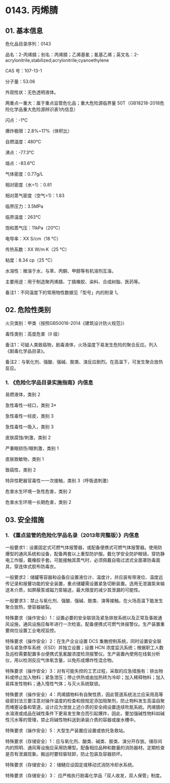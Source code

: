 # 0143. 丙烯腈

## 01. 基本信息

危化品目录序列：0143

品名：2-丙烯腈；别名：丙烯腈；乙烯基氰；氰基乙烯；英文名：2-acrylonitrile,stabilized;acrylonitrile;cyanoethylene

CAS 号：107-13-1

分子量：53.06

外观性状：无色透明液体。

两重点一重大：属于重点监管危化品；重大危险源临界量 50T（GB18218-2018危险化学品重大危险源辨识表1内信息）

闪点：-1℃

爆炸极限：2.8%~17%（体积比）

自燃温度：480℃

沸点：-77.3℃

熔点：-83.6℃

气体密度：0.77g/L

相对密度（水=1）：0.81

相对蒸气密度（空气=1)：1.83

临界压力：3.5MPa

临界温度：263℃

饱和蒸气压：11kPa（20℃）

电导率：XX S/cm（18 ℃）

传热系数：XX W/m·K（25 ℃）

粘度：8.34 cp（25 ℃）

水溶性：微溶于水，与苯、丙酮、甲醇等有机溶剂互溶。

主要用途：用于制造聚丙烯腈、丁腈橡胶、染料、合成树脂、医药等。

备注1：不同温度下的常用物性数据见「型号」内的附录 1。

## 02. 危险性类别

火灾类别：甲类（按照GB50016-2014《建筑设计防火规范》）

毒性类别：高度危害（II 级）

备注1：可疑人类致癌物，剧毒液体，火场温度下易发生危险的聚合反应。列入《剧毒化学品目录》。

备注2：与氧化剂、强酸、强碱、胺类、溴反应剧烈。在高温下，可发生聚合放热反应。

### 1. 《危险化学品目录实施指南》内信息

易燃液体，类别 2 

急性毒性一经口，类别 3* 

急性毒性一经皮，类别 3 

急性毒性一吸入，类别 3 

皮肤腐蚀/刺激，类别 2 

严重眼损伤/眼刺激，类别 1 

皮肤致敏物，类别 1 

致癌性，类别 2

特异性靶器官毒性一一次接触，类别 3（呼吸道刺激）

危害水生环境一急性危害，类别 2 

危害水生环境一长期危害，类别 2

## 03. 安全措施

### 1. 《重点监管的危险化学品名录（2013年完整版）》内信息

一般要求1：设置固定式可燃气体报警器，或配备便携式可燃气体报警器。使用防爆型的通风系统和设备，配备两套以上重型防护服。戴化学安全防护眼镜，穿防静电工作服，戴橡胶手套。可能接触其蒸气时，必须佩戴自吸过滤式全面罩防毒面具，穿连体式胶布防毒衣。

一般要求2：储罐等容器和设备应设置液位计、温度计，并应装有带液位、温度远传记录和报瞽功能的安全装置，重点储罐需设置紧急切断装置。选用无泄漏泵来输送本介质，如屏蔽泵或磁力泵输送，最大限度的减少其泄漏的可能性。

一般要求3：禁止与氧化剂、强酸、强碱、胺类、溴等接触。在火场高温下能发生聚合放热，使容器破裂。

特殊要求（操作安全）1：设置必要的安全联锁及紧急排放系统以及正常及事故通风设施，通风设施应每年进行一次检查。配备便携式可燃气体报警仪。生产装置重要岗位设置工业电视监控。

特殊要求（操作安全）2：在生产企业设置 DCS 集散控制系统，同时设置安全联锁与紧急停车系统（ESD）并独立设置；设置 HCN 浓度监汎系统；根据职工人数及巡检需要配置多台便携式氢氰酸浓度检测报警仪。生产装置內使用在线氧分析仪，用以检测反应气体氧含量，以免形成爆炸性混合物。

特殊要求（操作安全）3：对有可能失控的工艺过程，采取的应急措施有：排出物料或停止加入物料；紧急泄压；停止供热或由加热转为冷却；加入稀释物料；加入易挥发性物料；通入惰性气体；与灭火系统联锁。

特殊要求（操作安全）4：丙烯腈物料有自聚性质，因此管道系统法兰应采用高等级密封法兰要注意对操作温度的检查和按规定添加阻聚剂，防止物料发生高温自聚而堵塞设备和管道，设计应为泄放上述介质的安全阀设置连续吹氮系統。丙烯腈的水溶液或成品在碱性条件下更易发生聚合而引起爆炸，因此，要加强碱性物料如碱性污水等的管理，禁止将碱性物料送到承装介质的容器或废水槽中。

特殊要求（操作安全）5：大型生产装置应设置或依托急救站。

特殊要求（存储安全）1：应与氧化剂、酸类、碱类、胺类、溴分开存放。储存间内的照明、通风等设施应采用防爆型。配备相应品种和数量的消防器材。定期检查是否有泄漏现象。搬运时要轻裝轻卸，防止包装及容器损坏。

特殊要求（存储安全）2：储鰱应设固定或移动式消防冷却水系统。

特殊要求（存储安全）3： 应严格执行剧毒化学品「双人收发，双人保管」制度。

